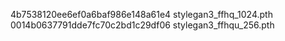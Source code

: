 4b7538120ee6ef0a6baf986e148a61e4  stylegan3_ffhq_1024.pth
0014b0637791dde7fc70c2bd1c29df06  stylegan3_ffhqu_256.pth
